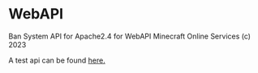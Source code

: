 # WebAPI
Ban System API for Apache2.4 for WebAPI Minecraft Online Services (c) 2023

A test api can be found [here.](https://webapi.hen2527.repl.co/?getBan&key=eNoLT01yDPDUNje0MDEwMrM0NdYuM9Az0DMEAE4bBb8=&username=BannedUser) 
